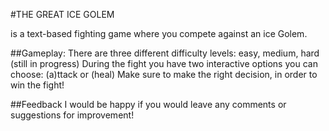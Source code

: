 #THE GREAT ICE GOLEM

is a text-based fighting game where you compete against an ice Golem.

##Gameplay:
There are three different difficulty levels: easy, medium, hard (still in progress)
During the fight you have two interactive options you can choose: (a)ttack or (heal)
Make sure to make the right decision, in order to win the fight!

##Feedback
I would be happy if you would leave any comments or suggestions for improvement!
